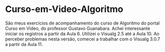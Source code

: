# Curso-em-Video-Algoritmo
São meus exercícios de acompanhamento do curso de Algoritmo do portal Curso em Vídeo, do professor Gustavo Guanabara.
Achei interessante iniciar os registros a partir da Aula 6.
Utilizei o Visualg 2.5 até a Aula 10. Ao perceber problemas nesta versão, comecei a trabalhar com o Visualg 3.0.7 a partir da Aula 11.
